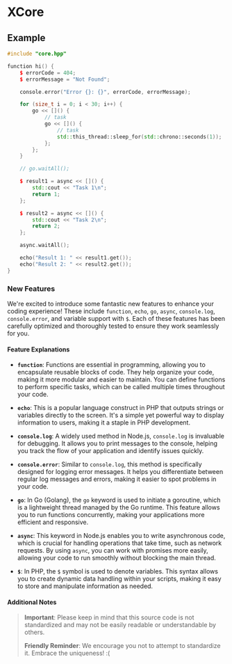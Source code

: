 # XCore
## Example
```C++
#include "core.hpp"

function hi() {
    $ errorCode = 404;
    $ errorMessage = "Not Found";

    console.error("Error {}: {}", errorCode, errorMessage);

    for (size_t i = 0; i < 30; i++) {
        go << []() {
            // task
            go << []() {
                // task
                std::this_thread::sleep_for(std::chrono::seconds(1));
            };
        };
    }

    // go.waitAll();

    $ result1 = async << []() {
        std::cout << "Task 1\n";
        return 1;
    };

    $ result2 = async << []() {
        std::cout << "Task 2\n";
        return 2;
    };

    async.waitAll();

    echo("Result 1: " << result1.get());
    echo("Result 2: " << result2.get());
}
```
### New Features

We're excited to introduce some fantastic new features to enhance your coding experience! These include `function`, `echo`, `go`, `async`, `console.log`, `console.error`, and variable support with `$`. Each of these features has been carefully optimized and thoroughly tested to ensure they work seamlessly for you.

#### Feature Explanations

- **`function`**: Functions are essential in programming, allowing you to encapsulate reusable blocks of code. They help organize your code, making it more modular and easier to maintain. You can define functions to perform specific tasks, which can be called multiple times throughout your code.

- **`echo`**: This is a popular language construct in PHP that outputs strings or variables directly to the screen. It's a simple yet powerful way to display information to users, making it a staple in PHP development.

- **`console.log`**: A widely used method in Node.js, `console.log` is invaluable for debugging. It allows you to print messages to the console, helping you track the flow of your application and identify issues quickly.

- **`console.error`**: Similar to `console.log`, this method is specifically designed for logging error messages. It helps you differentiate between regular log messages and errors, making it easier to spot problems in your code.

- **`go`**: In Go (Golang), the `go` keyword is used to initiate a goroutine, which is a lightweight thread managed by the Go runtime. This feature allows you to run functions concurrently, making your applications more efficient and responsive.

- **`async`**: This keyword in Node.js enables you to write asynchronous code, which is crucial for handling operations that take time, such as network requests. By using `async`, you can work with promises more easily, allowing your code to run smoothly without blocking the main thread.

- **`$`**: In PHP, the `$` symbol is used to denote variables. This syntax allows you to create dynamic data handling within your scripts, making it easy to store and manipulate information as needed.

#### Additional Notes

> **Important**: Please keep in mind that this source code is not standardized and may not be easily readable or understandable by others.
>
> **Friendly Reminder**: We encourage you not to attempt to standardize it. Embrace the uniqueness! :(
